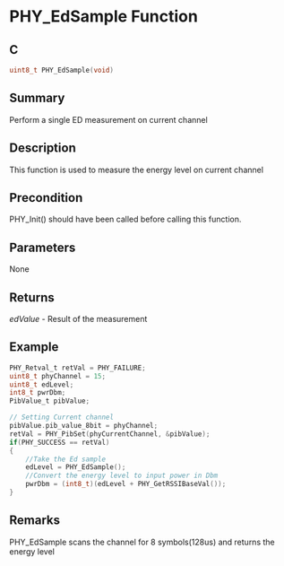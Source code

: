 # PHY_EdSample Function

## C

```c
uint8_t PHY_EdSample(void)
```

## Summary

Perform a single ED measurement on current channel  

## Description

This function is used to measure the energy level on current channel

## Precondition

PHY_Init() should have been called before calling this function.  

## Parameters

None  

## Returns

*edValue* - Result of the measurement
 

## Example

```c
PHY_Retval_t retVal = PHY_FAILURE;
uint8_t phyChannel = 15;
uint8_t edLevel;
int8_t pwrDbm;
PibValue_t pibValue;

// Setting Current channel
pibValue.pib_value_8bit = phyChannel;
retVal = PHY_PibSet(phyCurrentChannel, &pibValue);
if(PHY_SUCCESS == retVal)
{
    //Take the Ed sample
    edLevel = PHY_EdSample();
    //Convert the energy level to input power in Dbm
    pwrDbm = (int8_t)(edLevel + PHY_GetRSSIBaseVal());
}

```
## Remarks

PHY_EdSample scans the channel for 8 symbols(128us) and returns the energy level 

